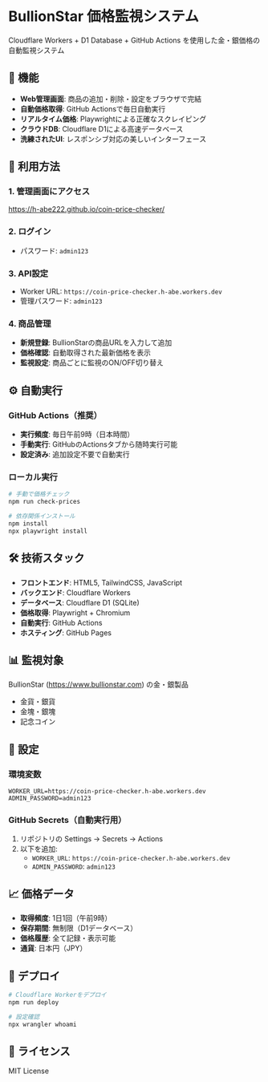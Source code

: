 # BullionStar 価格監視システム

Cloudflare Workers + D1 Database + GitHub Actions を使用した金・銀価格の自動監視システム

## 🚀 機能

- **Web管理画面**: 商品の追加・削除・設定をブラウザで完結
- **自動価格取得**: GitHub Actionsで毎日自動実行
- **リアルタイム価格**: Playwrightによる正確なスクレイピング
- **クラウドDB**: Cloudflare D1による高速データベース
- **洗練されたUI**: レスポンシブ対応の美しいインターフェース

## 📱 利用方法

### 1. 管理画面にアクセス
https://h-abe222.github.io/coin-price-checker/

### 2. ログイン
- パスワード: `admin123`

### 3. API設定
- Worker URL: `https://coin-price-checker.h-abe.workers.dev`
- 管理パスワード: `admin123`

### 4. 商品管理
- **新規登録**: BullionStarの商品URLを入力して追加
- **価格確認**: 自動取得された最新価格を表示
- **監視設定**: 商品ごとに監視のON/OFF切り替え

## ⚙️ 自動実行

### GitHub Actions（推奨）
- **実行頻度**: 毎日午前9時（日本時間）
- **手動実行**: GitHubのActionsタブから随時実行可能
- **設定済み**: 追加設定不要で自動実行

### ローカル実行
```bash
# 手動で価格チェック
npm run check-prices

# 依存関係インストール
npm install
npx playwright install
```

## 🛠 技術スタック

- **フロントエンド**: HTML5, TailwindCSS, JavaScript
- **バックエンド**: Cloudflare Workers
- **データベース**: Cloudflare D1 (SQLite)
- **価格取得**: Playwright + Chromium
- **自動実行**: GitHub Actions
- **ホスティング**: GitHub Pages

## 📊 監視対象

BullionStar (https://www.bullionstar.com) の金・銀製品
- 金貨・銀貨
- 金塊・銀塊
- 記念コイン

## 🔧 設定

### 環境変数
```env
WORKER_URL=https://coin-price-checker.h-abe.workers.dev
ADMIN_PASSWORD=admin123
```

### GitHub Secrets（自動実行用）
1. リポジトリの Settings → Secrets → Actions
2. 以下を追加:
   - `WORKER_URL`: `https://coin-price-checker.h-abe.workers.dev`
   - `ADMIN_PASSWORD`: `admin123`

## 📈 価格データ

- **取得頻度**: 1日1回（午前9時）
- **保存期間**: 無制限（D1データベース）
- **価格履歴**: 全て記録・表示可能
- **通貨**: 日本円（JPY）

## 🔄 デプロイ

```bash
# Cloudflare Workerをデプロイ
npm run deploy

# 設定確認
npx wrangler whoami
```

## 📝 ライセンス

MIT License